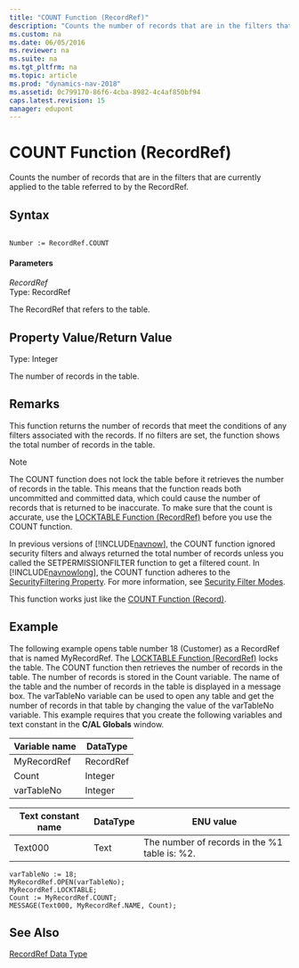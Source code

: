 ```yaml
---
title: "COUNT Function (RecordRef)"
description: "Counts the number of records that are in the filters that are currently applied to the table referred to by the RecordRef."
ms.custom: na
ms.date: 06/05/2016
ms.reviewer: na
ms.suite: na
ms.tgt_pltfrm: na
ms.topic: article
ms.prod: "dynamics-nav-2018"
ms.assetid: 0c799170-86f6-4cba-8982-4c4af850bf94
caps.latest.revision: 15
manager: edupont
---
```

# COUNT Function (RecordRef)
Counts the number of records that are in the filters that are currently applied to the table referred to by the RecordRef.  
  
## Syntax  
  
```  
  
Number := RecordRef.COUNT  
```  
  
#### Parameters  
 *RecordRef*  
 Type: RecordRef  
  
 The RecordRef that refers to the table.  
  
## Property Value/Return Value  
 Type: Integer  
  
 The number of records in the table.  
  
## Remarks  
 This function returns the number of records that meet the conditions of any filters associated with the records. If no filters are set, the function shows the total number of records in the table.  
  
> [!NOTE]  
>  The COUNT function does not lock the table before it retrieves the number of records in the table. This means that the function reads both uncommitted and committed data, which could cause the number of records that is returned to be inaccurate. To make sure that the count is accurate, use the [LOCKTABLE Function \(RecordRef\)](LOCKTABLE-Function--RecordRef-.md) before you use the COUNT function.  
  
 In previous versions of [!INCLUDE[navnow](includes/navnow_md.md)], the COUNT function ignored security filters and always returned the total number of records unless you called the SETPERMISSIONFILTER function to get a filtered count. In [!INCLUDE[navnowlong](includes/navnowlong_md.md)], the COUNT function adheres to the [SecurityFiltering Property](SecurityFiltering-Property.md). For more information, see [Security Filter Modes](Security-Filter-Modes.md).  
  
 This function works just like the [COUNT Function \(Record\)](COUNT-Function--Record-.md).  
  
## Example  
 The following example opens table number 18 \(Customer\) as a RecordRef that is named MyRecordRef. The [LOCKTABLE Function \(RecordRef\)](LOCKTABLE-Function--RecordRef-.md) locks the table. The COUNT function then retrieves the number of records in the table. The number of records is stored in the Count variable. The name of the table and the number of records in the table is displayed in a message box. The varTableNo variable can be used to open any table and get the number of records in that table by changing the value of the varTableNo variable. This example requires that you create the following variables and text constant in the **C/AL Globals** window.  
  
|Variable name|DataType|  
|-------------------|--------------|  
|MyRecordRef|RecordRef|  
|Count|Integer|  
|varTableNo|Integer|  
  
|Text constant name|DataType|ENU value|  
|------------------------|--------------|---------------|  
|Text000|Text|The number of records in the %1 table is: %2.|  
  
```  
varTableNo := 18;  
MyRecordRef.OPEN(varTableNo);  
MyRecordRef.LOCKTABLE;  
Count := MyRecordRef.COUNT;  
MESSAGE(Text000, MyRecordRef.NAME, Count);  
```  
  
## See Also  
 [RecordRef Data Type](RecordRef-Data-Type.md)